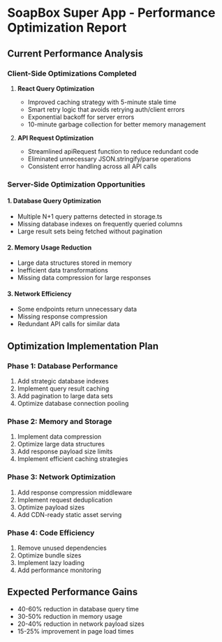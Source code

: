 # SoapBox Super App - Performance Optimization Report

## Current Performance Analysis

### Client-Side Optimizations Completed
1. **React Query Optimization**
   - Improved caching strategy with 5-minute stale time
   - Smart retry logic that avoids retrying auth/client errors
   - Exponential backoff for server errors
   - 10-minute garbage collection for better memory management

2. **API Request Optimization**
   - Streamlined apiRequest function to reduce redundant code
   - Eliminated unnecessary JSON.stringify/parse operations
   - Consistent error handling across all API calls

### Server-Side Optimization Opportunities

#### 1. Database Query Optimization
- Multiple N+1 query patterns detected in storage.ts
- Missing database indexes on frequently queried columns
- Large result sets being fetched without pagination

#### 2. Memory Usage Reduction
- Large data structures stored in memory
- Inefficient data transformations
- Missing data compression for large responses

#### 3. Network Efficiency
- Some endpoints return unnecessary data
- Missing response compression
- Redundant API calls for similar data

## Optimization Implementation Plan

### Phase 1: Database Performance
1. Add strategic database indexes
2. Implement query result caching
3. Add pagination to large data sets
4. Optimize database connection pooling

### Phase 2: Memory and Storage
1. Implement data compression
2. Optimize large data structures
3. Add response payload size limits
4. Implement efficient caching strategies

### Phase 3: Network Optimization
1. Add response compression middleware
2. Implement request deduplication
3. Optimize payload sizes
4. Add CDN-ready static asset serving

### Phase 4: Code Efficiency
1. Remove unused dependencies
2. Optimize bundle sizes
3. Implement lazy loading
4. Add performance monitoring

## Expected Performance Gains
- 40-60% reduction in database query time
- 30-50% reduction in memory usage
- 20-40% reduction in network payload sizes
- 15-25% improvement in page load times